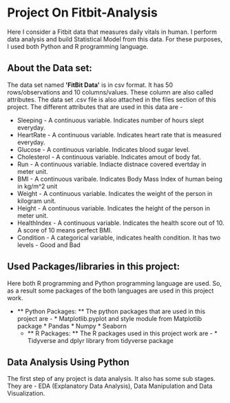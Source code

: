 # Project On Fitbit-Analysis
Here I consider a Fitbit data that measures daily vitals in human. I perform data analysis and build Statistical Model from this data. For these purposes, I used both Python and R programming language.

## About the Data set:
The data set named **'FitBit Data'** is in csv format. It has 50 rows/observations and 10 columns/values. These column are also called attributes. The data set .csv file is also attached in the files section of this project. The different attributes that are used in this data are - 
* Sleeping -  A continuous variable. Indicates number of hours slept everyday.
* HeartRate - A continuous variable. Indicates heart rate that is measured everyday.
* Glucose - A continuous variable. Indicates blood sugar level.
* Cholesterol - A continuous variable. Indicates amout of body fat.
* Run - A continuous variable. Indiacte distnace covered evertday in meter unit.
* BMI - A continuous varibale. Indicates Body Mass Index of human being in kg/m^2 unit
* Weight - A continuous variable. Indicates the weight of the person in kilogram unit.
* Height - A continuous variable. Indicates the height of the person in meter unit.
* HealthIndex - A continuous variable. Indicates the health score out of 10. A score of 10 means perfect BMI.
* Condition - A categorical variable, indicates health condition. It has two levels - Good and Bad

## Used Packages/libraries in this project: 
Here both R programming and Python programming language are used. So, as a result some packages of the both languages are used in this project work.
* ** Python Packages: ** The python packages that are used in this project are -
          * Matplotlib.pyplot and style module from Matplotlib package
          * Pandas
          * Numpy
          * Seaborn
  * ** R Packages: ** The R packages used in this project work are -
          * Tidyverse and dplyr library from tidyverse package

## Data Analysis Using Python
The first step of any project is data analysis. It also has some sub stages. They are - EDA (Explanatory Data Analysis), Data Manipulation and Data Visualization.
